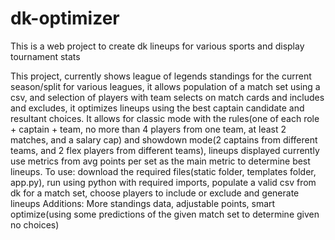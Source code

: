 # dk-optimizer
This is a web project to create dk lineups for various sports and display tournament stats 

This project, currently shows league of legends standings for the current season/split for various leagues, it allows population of a match set using a csv, and selection of players with team selects on match cards and includes and excludes, it optimizes lineups using the best captain candidate and resultant choices. It allows for classic mode with the rules(one of each role + captain + team, no more than 4 players from one team, at least 2 matches, and a salary cap) and showdown mode(2 captains from different teams, and 2 flex players from different teams), lineups displayed currently use metrics from avg points per set as the main metric to determine best lineups. 
To use: download the required files(static folder, templates folder, app.py), run using python with required imports, populate a valid csv from dk for a match set, choose players to include or exclude and generate lineups
Additions: More standings data, adjustable points, smart optimize(using some predictions of the given match set to determine given no choices)
